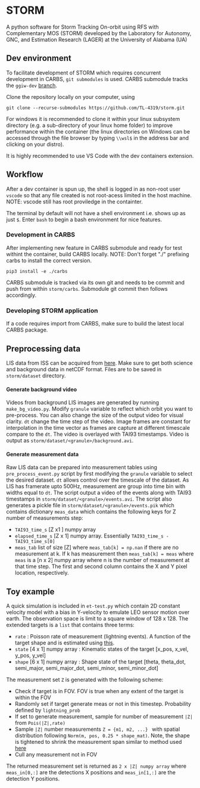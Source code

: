 STORM
======
A python software for Storm Tracking On-orbit using RFS with Complementary MOS (STORM) developed by the Laboratory for Autonomy, GNC, and Estimation Research (LAGER) at the University of Alabama (UA)

## Dev environment
To facilitate development of STORM which requires concurrent development in CARBS, ```git submodules``` is used. CARBS submodule tracks the ```ggiw-dev``` [branch](https://github.com/drjdlarson/carbs/tree/ggiw-dev).

Clone the repository locally on your computer, using

```
git clone --recurse-submodules https://github.com/TL-4319/storm.git
```

For windows it is recommended to clone it within your linux subsystem directory (e.g. a sub-directory of your linux home folder) to improve performance within the container (the linux directories on Windows can be accessed through the file browser by typing ```\\wsl$``` in the address bar and clicking on your distro).

It is highly recommended to use VS Code with the dev containers extension. 

## Workflow
After a dev container is spun up, the shell is logged in as non-root user ```vscode``` so that any file created is not root-acess limited in the host machine. NOTE: vscode still has root proviledge in the containter.

The terminal by default will not have a shell environment i.e. shows up as just ```$```. Enter ```bash``` to begin a bash environment for nice features.

### Development in CARBS
After implementing new feature in CARBS submodule and ready for test withint the container, build CARBS locally. NOTE: Don't forget "./" prefixing carbs to install the correct version.

```
pip3 install -e ./carbs
```

CARBS submodule is tracked via its own git and needs to be commit and push from within ```storm/carbs```. Submodule git commit then follows accordingly.

### Developing STORM application
If a code requires import from CARBS, make sure to build the latest local CARBS package.

## Preprocessing data
LIS data from ISS can be acquired from [here](https://search.earthdata.nasa.gov/search?q=lightning&fi=LIS). Make sure to get both science and background data in netCDF format. Files are to be saved in ```storm/dataset``` directory.

#### Generate background video
Videos from background LIS images are generated by running ```make_bg_video.py```. Modify ```granule``` variable to reflect which orbit you want to pre-process. You can also change the size of the output video for visual clarity. ```dt``` change the time step of the video. Image frames are constant for interpolation in the time vector as frames are capture at different timescale compare to the ```dt```. The video is overlayed with TAI93 timestamps. Video is output as ```storm/dataset/<granule>/background.avi```.

#### Generate measurement data
Raw LIS data can be prepared into measurement tables using ```pre_process_event.py``` script by first modifying the ```granule``` variable to select the desired dataset. ```dt``` allows control over the timescale of the dataset. As LIS has framerate upto 500Hz, measurement are group into time bin with widths equal to ```dt```. The script output a video of the events along with TAI93 timestamps in ```storm/dataset/<granule>/events.avi```. The script also generates a pickle file in ```storm/dataset/<granule>/events.pik``` which contains dictionary ```meas_data``` which contains the following keys for Z number of measurements step:
- ```TAI93_time_s``` [Z x1 ] numpy array
- ```elapsed_time_s``` [Z x 1] numpy array. Essentially ```TAI93_time_s - TAI93_time_s[0]```
- ```meas_tab``` list of size [Z] where ```meas_tab[k] = np.nan``` if there are no measurement at k. If k has measurement then ```meas_tab[k] = meas``` where ```meas``` is a [n x 2] numpy array where n is the number of measurement at that time step. The first and second column contains the X and Y pixel location, respectively. 

## Toy example
A quick simulation is included in ```et-test.py``` which contain 2D constant velocity model with a bias in Y-velocity to emulate LEO sensor motion over earth. The observation space is limit to a square window of 128 x 128. The extended targets is a ```list``` that contains three terms:
-   ```rate``` : Poisson rate of measurement (lightning events). A function of the target shape and is estimated using [this](./ref/lightning_mapper/Journal%20of%20Geophysical%20Research%20%20Atmospheres%20-%202008%20-%20Deierling%20-%20Total%20lightning%20activity%20as%20an%20indicator%20of%20updraft.pdf).
- ```state``` [4 x 1] numpy array : Kinematic states of the target [x_pos, x_vel, y_pos, y_vel] 
- ```shape``` [6 x 1] numpy array : Shape state of the target [theta, theta_dot, semi_major, semi_major_dot, semi_minor, semi_minor_dot]

The measurement set ```Z``` is generated with the following scheme:
- Check if target is in FOV. FOV is true when any extent of the target is within the FOV
- Randomly set if target generate meas or not in this timestep. Probability defined by ```lightning_prob```
- If set to generate measurement, sample for number of measurement ```|Z|``` from ```Pois(|Z|,rate)```
- Sample ```|Z|``` number measurements ```Z = {m1, m2, ...} ``` with spatial distribution following ```Norm(m, pos, 0.25 * shape_mat)```. Note, the shape is tightened to shrink the measurement span similar to method used [here](/ref/GGIW/Tracking_of_Extended_Objects_and_Group_Targets_Using_Random_Matrices.pdf)
- Cull any measurement not in FOV

The returned measurement set is returned as ```2 x |Z| numpy array``` where ```meas_in[0,:]``` are the detections X positions and ```meas_in[1,:]``` are the detection Y positions.

